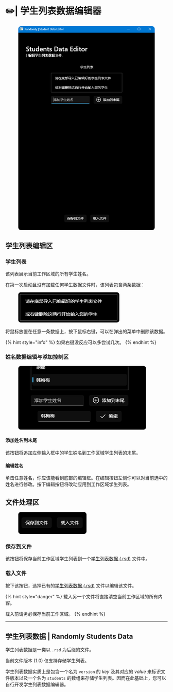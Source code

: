 # ✏️| 学生列表数据编辑器

<figure><img src="../.gitbook/assets/image (2).png" alt=""><figcaption></figcaption></figure>

## 学生列表编辑区

### 学生列表

该列表展示当前工作区域的所有学生姓名。

在第一次启动且没有加载任何学生数据文件时，该列表包含两条数据：

<figure><img src="../.gitbook/assets/image (3).png" alt=""><figcaption></figcaption></figure>

将鼠标放置在任意一条数据上，按下鼠标右键，可以在弹出的菜单中删除该数据。

{% hint style="info" %}
如果右键没反应可以多尝试几次。
{% endhint %}

### 姓名数据编辑与添加控制区

<figure><img src="../.gitbook/assets/image (5).png" alt=""><figcaption></figcaption></figure>

#### 添加姓名到末尾

该按钮将追加左侧输入框中的学生姓名到工作区域学生列表的末尾。

#### 编辑姓名

单击任意姓名，你应该能看到底部的编辑框。在编辑按钮左侧你可以对当前选中的姓名进行修改。按下编辑按钮将改动应用到工作区域学生列表。

## 文件处理区

<figure><img src="../.gitbook/assets/image (6).png" alt=""><figcaption></figcaption></figure>

### 保存到文件

该按钮将保存当前工作区域学生列表到一个[学生列表数据 (.rsd)](rsd-editor.md#xue-sheng-lie-biao-shu-ju-randomly-students-data) 文件中。

### 载入文件

按下该按钮，选择已有的[学生列表数据 (.rsd)](rsd-editor.md#xue-sheng-lie-biao-shu-ju-randomly-students-data) 文件以编辑该文件。

{% hint style="danger" %}
载入另一个文件将直接清空当前工作区域的所有内容。

载入前请务必保存当前工作区域。
{% endhint %}

***



## 学生列表数据 | Randomly Students Data

学生列表数据是一类以 `.rsd` 为后缀的文件。

当前文件版本 (1.0) 仅支持存储学生列表。

学生列表数据实质上是包含一个名为 `version` 的 _key_ 及其对应的 _value_ 来标识文件版本以及一个名为 `students` 的数组来存储学生列表。因而在此基础上，您可以自行开发学生列表数据编辑器。
